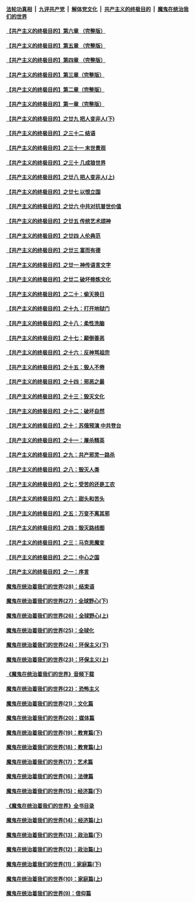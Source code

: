 

####  [法轮功真相](../../../../basic/blob/master/README.md?t=05030431) &nbsp;|&nbsp; [九评共产党](../../../../9ping.md/blob/master/README.md?t=05030431) &nbsp;|&nbsp; [解体党文化](../../../../jtdwh.md/blob/master/README.md?t=05030431)  &nbsp;|&nbsp; [共产主义的终极目的](../../../../gczydzjmd.md/blob/master/README.md?t=05030431) &nbsp;|&nbsp; [魔鬼在统治我们的世界](../../../../mgztzwmdsj.md/blob/master/README.md?t=05030431) 

#### [【共产主义的终极目的】第六章 （完整版）](../pages/nsc422/n11428913.md?t=05030431) 

#### [【共产主义的终极目的】第五章 （完整版）](../pages/nsc422/n11428912.md?t=05030431) 

#### [【共产主义的终极目的】第四章 （完整版）](../pages/nsc422/n11428907.md?t=05030431) 

#### [【共产主义的终极目的】第三章（完整版）](../pages/nsc422/n11428848.md?t=05030431) 

#### [【共产主义的终极目的】第二章（完整版）](../pages/nsc422/n11428831.md?t=05030431) 

#### [【共产主义的终极目的】第一章（完整版）](../pages/nsc422/n11417651.md?t=05030431) 

#### [【共产主义的终极目的】之廿九 把人变非人(下)](../pages/nsc422/n11344140.md?t=05030431) 

#### [【共产主义的终极目的】之三十二 结语](../pages/nsc422/n11360535.md?t=05030431) 

#### [【共产主义的终极目的】之三十一 末世景观](../pages/nsc422/n11351129.md?t=05030431) 

#### [【共产主义的终极目的】之三十 几成狼世界](../pages/nsc422/n11348280.md?t=05030431) 

#### [【共产主义的终极目的】之廿八 把人变非人(上)](../pages/nsc422/n11340492.md?t=05030431) 

#### [【共产主义的终极目的】之廿七 以恨立国](../pages/nsc422/n11336944.md?t=05030431) 

#### [【共产主义的终极目的】之廿六 中共对抗普世价值](../pages/nsc422/n11324785.md?t=05030431) 

#### [【共产主义的终极目的】之廿五 传统艺术颂神](../pages/nsc422/n11296396.md?t=05030431) 

#### [【共产主义的终极目的】之廿四 人伦典范](../pages/nsc422/n11296397.md?t=05030431) 

#### [【共产主义的终极目的】之廿三 富而有德](../pages/nsc422/n11283598.md?t=05030431) 

#### [【共产主义的终极目的】之廿一 神传语言文字](../pages/nsc422/n11263265.md?t=05030431) 

#### [【共产主义的终极目的】之廿二 破坏修炼文化](../pages/nsc422/n11245728.md?t=05030431) 

#### [【共产主义的终极目的】之二十：偷天换日](../pages/nsc422/n11238846.md?t=05030431) 

#### [【共产主义的终极目的】之十九：打开地狱门](../pages/nsc422/n11206376.md?t=05030431) 

#### [【共产主义的终极目的】之十八：柔性洗脑](../pages/nsc422/n11199994.md?t=05030431) 

#### [【共产主义的终极目的】之十七：颠倒善恶](../pages/nsc422/n11179782.md?t=05030431) 

#### [【共产主义的终极目的】之十六：反神骂祖宗](../pages/nsc422/n11166798.md?t=05030431) 

#### [【共产主义的终极目的】之十五：毁人不倦](../pages/nsc422/n11166792.md?t=05030431) 

#### [【共产主义的终极目的】之十四：邪恶之最](../pages/nsc422/n11150249.md?t=05030431) 

#### [【共产主义的终极目的】之十三：毁灭文化](../pages/nsc422/n11135227.md?t=05030431) 

#### [【共产主义的终极目的】之十二：破坏自然](../pages/nsc422/n11135214.md?t=05030431) 

#### [【共产主义的终极目的】之十：苏俄预演 中共登台](../pages/nsc422/n11118424.md?t=05030431) 

#### [【共产主义的终极目的】之十一：屠杀精英](../pages/nsc422/n11118442.md?t=05030431) 

#### [【共产主义的终极目的】之九：共产邪灵一路杀](../pages/nsc422/n11114139.md?t=05030431) 

#### [【共产主义的终极目的】之八：毁灭人类](../pages/nsc422/n11108503.md?t=05030431) 

#### [【共产主义的终极目的】之七：受苦的还是工农](../pages/nsc422/n11101809.md?t=05030431) 

#### [【共产主义的终极目的】之六：甜头和苦头](../pages/nsc422/n11096971.md?t=05030431) 

#### [【共产主义的终极目的】之五：万变不离其邪](../pages/nsc422/n11091285.md?t=05030431) 

#### [【共产主义的终极目的】之四：毁灭路线图](../pages/nsc422/n11086284.md?t=05030431) 

#### [【共产主义的终极目的】之三：马克思魔变](../pages/nsc422/n11061941.md?t=05030431) 

#### [【共产主义的终极目的】之二：中心之国](../pages/nsc422/n11047728.md?t=05030431) 

#### [【共产主义的终极目的】之一：序言](../pages/nsc422/n11086077.md?t=05030431) 

#### [魔鬼在统治着我们的世界(28)：结束语](../pages/nsc422/n10936246.md?t=05030431) 

#### [魔鬼在统治着我们的世界(27)：全球野心(下)](../pages/nsc422/n10928319.md?t=05030431) 

#### [魔鬼在统治着我们的世界(26)：全球野心(上)](../pages/nsc422/n10900318.md?t=05030431) 

#### [魔鬼在统治着我们的世界(25)：全球化](../pages/nsc422/n10788205.md?t=05030431) 

#### [魔鬼在统治着我们的世界(24)：环保主义(下)](../pages/nsc422/n10695307.md?t=05030431) 

#### [魔鬼在统治着我们的世界(23)：环保主义(上)](../pages/nsc422/n10688613.md?t=05030431) 

#### [《魔鬼在统治着我们的世界》音频下载](../pages/nsc422/n10635553.md?t=05030431) 

#### [魔鬼在统治着我们的世界(22)：恐怖主义](../pages/nsc422/n10614727.md?t=05030431) 

#### [魔鬼在统治着我们的世界(21)：文化篇](../pages/nsc422/n10597706.md?t=05030431) 

#### [魔鬼在统治着我们的世界(20)：媒体篇](../pages/nsc422/n10586579.md?t=05030431) 

#### [魔鬼在统治着我们的世界(19)：教育篇(下)](../pages/nsc422/n10564808.md?t=05030431) 

#### [魔鬼在统治着我们的世界(18)：教育篇(上)](../pages/nsc422/n10526970.md?t=05030431) 

#### [魔鬼在统治着我们的世界(17)：艺术篇](../pages/nsc422/n10499093.md?t=05030431) 

#### [魔鬼在统治着我们的世界(16)：法律篇](../pages/nsc422/n10485969.md?t=05030431) 

#### [魔鬼在统治着我们的世界(15)：经济篇(下)](../pages/nsc422/n10469975.md?t=05030431) 

#### [《魔鬼在统治着我们的世界》全书目录](../pages/nsc422/n10464261.md?t=05030431) 

#### [魔鬼在统治着我们的世界(14)：经济篇(上)](../pages/nsc422/n10457370.md?t=05030431) 

#### [魔鬼在统治着我们的世界(13)：政治篇(下)](../pages/nsc422/n10448270.md?t=05030431) 

#### [魔鬼在统治着我们的世界(12)：政治篇(上)](../pages/nsc422/n10444576.md?t=05030431) 

#### [魔鬼在统治着我们的世界(11)：家庭篇(下)](../pages/nsc422/n10440961.md?t=05030431) 

#### [魔鬼在统治着我们的世界(10)：家庭篇(上)](../pages/nsc422/n10435448.md?t=05030431) 

#### [魔鬼在统治着我们的世界(9)：信仰篇](../pages/nsc422/n10432159.md?t=05030431) 

